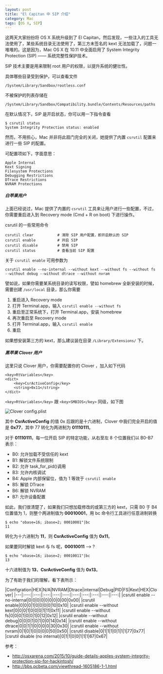 ```yaml
---
layout: post
title: "El Capitan 中 SIP 介绍"
category: Mac
tags: [OS X, SIP]
---
```


这两天大家纷纷将 OS X 系统升级到了 El Capitan，然后发现，一些注入的工具无法使用了，某些系统目录无法使用了，第三方未签名的 kext 无法加载了，问题一堆堆的。这是因为，Mac OS X 在 10.11 中全面启用了 System Integrity Protection (SIP) —— 系统完整性保护技术。

SIP 技术主要是用来限制 root 用户的权限，以提升系统的健壮性。

具体哪些目录受到保护，可以查看文件

    /System/Library/Sandbox/rootless.conf

<!-- more -->
不被保护的列表存储在

    /System/Library/Sandbox/Compatibility.bundle/Contents/Resources/paths

在默认情况下，SIP 是开启状态，你可以用一下指令查看

    $ csrutil status
    System Integrity Protection status: enabled

然而，不用担心，Mac 并非将此扇门完全的关闭，她提供了内置 `csrutil` 配置来进行一些 SIP 的配置。

可配置项如下，字面意思：

    Apple Internal
    Kext Signing
    Filesystem Protections
    Debugging Restrictions
    DTrace Restrictions
    NVRAM Protections

##### 白苹果用户

上面已经说过，Mac 提供了内置的 `csrutil` 工具来让用户进行一些配置，不过，你需要重启进入到 Recovery mode (Cmd + R on boot) 下进行操作。

csrutil 的一些常用命令

    csrutil clear           # 清除 SIP 用户配置，即开启默认的 SIP
    csrutil enable          # 开启 SIP
    csrutil disable         # 禁用 SIP
    csrutil status          # 查看当前 SIP 配置

关于 `csrutil enable` 可用参数为

    csrutil enable --no-internal --without kext --without fs --without fs --without debug --without dtrace --without nvram

譬如说，如果你需要某系统目录的读写权限，譬如 homebrew 全新安装的时候，需要创建 `/usr/local` 目录，那么你需要

1. 重启进入 Recovery mode
2. 打开 Terminal.app，输入 `csrutil enable --without fs`
3. 重启至正常系统下，打开 Terminal.app，安装 homebrew
4. 再次重启至 Recovery mode
5. 打开 Terminal.app，输入 `csrutil enable`
6. 重启

如果想安装第三方的 kext，那么建议装在目录 `/Library/Extensions/` 下。

##### 黑苹果 Clover 用户

这里只说 Clover 用户，你需要配置你的 Clover ，加入如下代码

    <key>RtVariables</key>
    <dict>
        <key>CsrActiveConfig</key>
        <string>0x11</string>
    </dict>

`<key>RtVariables</key>` 跟 `<key>SMBIOS</key>` 同级，如下图

![Clover config.plist](http://cdn.09hd.com/images/2015/10/clover-config.png)

其中 **CsrActiveConfig** 的值 0x 后跟的是十六进制，Clover 中我们完全开启的值是 **0x77**，其中 77 转化为两进制为 **01110111**。

对于 **01110111**，每一位开启 SIP 的特定功能，从右至左 8 个位置我们以 B0-B7 表示：

- B0: 允许加载不受信任的 kext
- B1: 解锁文件系统限制
- B2: 允许 task_for_pid()调用
- B3: 允许内核调试
- B4: Apple 内部保留位，值为 1 等效于 `csrutil enable`
- B5: 解锁 DTrace
- B6: 解锁 NVRAM
- B7: 允许设备配置

如此，我们很清楚了，如果我们只想加载修改的或第三方的 kext，只需 B0 于 B4 位置值为 1，则整个两进制值为 **00010001**，用 bc 命令行工具进行任意进制转换

    $ echo "obase=16; ibase=2; 00010001"|bc
    11

转化为十六进制为 **11**，则 **CsrActiveConfig** 值为 **0x11**。

如果要同时解锁 kext 与 fs 呢，**00010011** --> ?

    $ echo "obase=16; ibase=2; 00010011"|bc
    13

十六进制值为 **13**，**CsrActiveConfig** 值为 **0x13**。

为了有助于我们的理解，看下表所示：

|Configration|HEX|N/A|NVRAM|Dtrace|internal|Debug|PID|FS|Kext|HEX|Clover|
|---|:---:|:---:|:---:|:---:|:---:|:---:|:---:|:---:|:---:|:---:|
|csrutil enable --no-internal|0|0|0|0|0|0|0|0|00|0x00|
|csrutil enable|0|0|0|1|0|0|0|0|10|0x10|
|csrutil enable --without kext|0|0|0|1|0|0|0|1|11|0x11|
|csrutil enable --without fs|0|0|0|1|0|0|1|0|12|0x12|
|csrutil enable --without debug|0|0|0|1|0|1|0|0|14|0x14|
|csrutil enable --without dtrace|0|0|1|1|0|0|0|0|30|0x30|
|csrutil enable --without nvram|0|1|0|1|0|0|0|0|50|0x50|
|csrutil disable|0|1|1|1|0|1|1|1|77|0x77|
|csrutil disable (no internal)|0|1|1|0|0|1|1|1|67|0x67|

参考：

- <http://osxarena.com/2015/10/guide-details-apples-system-integrity-protection-sip-for-hackintosh/>
- <http://bbs.pcbeta.com/viewthread-1605186-1-1.html>
